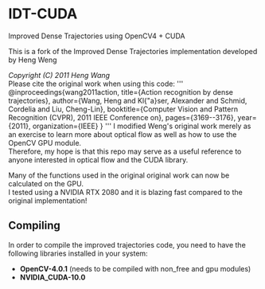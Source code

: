 # IDT-CUDA
Improved Dense Trajectories using OpenCV4 + CUDA  

This is a fork of the Improved Dense Trajectories implementation developed by Heng Weng  

*Copyright (C) 2011 Heng Wang*  
Please cite the original work when using this code:
'''
@inproceedings{wang2011action,
  title={Action recognition by dense trajectories},
  author={Wang, Heng and Kl{\"a}ser, Alexander and Schmid, Cordelia and Liu, Cheng-Lin},
  booktitle={Computer Vision and Pattern Recognition (CVPR), 2011 IEEE Conference on},
  pages={3169--3176},
  year={2011},
  organization={IEEE}
}
'''
I modified Weng's original work merely as an exercise to learn more about optical flow as well as how to use the OpenCV GPU module.  
Therefore, my hope is that this repo may serve as a useful reference to anyone interested in optical flow and the CUDA library.  

Many of the functions used in the original original work can now be calculated on the GPU.  
I tested using a NVIDIA RTX 2080 and it is blazing fast compared to the original implementation!  

## Compiling
In order to compile the improved trajectories code, you need to have the following libraries installed in your system:
* **OpenCV-4.0.1** (needs to be compiled with non_free and gpu modules)
* **NVIDIA_CUDA-10.0**
